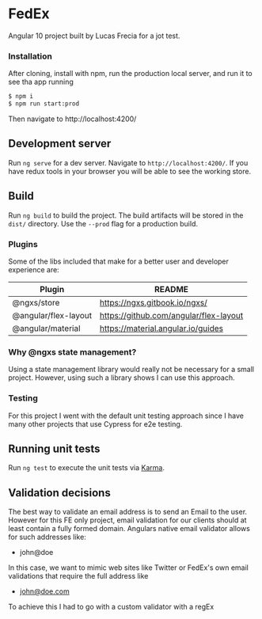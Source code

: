 # FedEx

Angular 10 project built by Lucas Frecia for a jot test.

### Installation

After cloning, install with npm, run the production local server, and run it to see tha app running

```sh
$ npm i
$ npm run start:prod
```

Then navigate to http://localhost:4200/

## Development server

Run `ng serve` for a dev server. Navigate to `http://localhost:4200/`. If you have redux tools in your browser you will be able to see the working store.

## Build

Run `ng build` to build the project. The build artifacts will be stored in the `dist/` directory. Use the `--prod` flag for a production build.

### Plugins

Some of the libs included that make for a better user and developer experience are:

| Plugin | README |
| ------ | ------ |
| @ngxs/store | https://ngxs.gitbook.io/ngxs/ |
| @angular/flex-layout | https://github.com/angular/flex-layout |
| @angular/material | https://material.angular.io/guides |

### Why @ngxs state management?

Using a state management library would really not be necessary for a small project. However, using such a library shows I can use this approach.

### Testing

For this project I went with the default unit testing approach since I have many other projects that use Cypress for e2e testing.

## Running unit tests

Run `ng test` to execute the unit tests via [Karma](https://karma-runner.github.io).

## Validation decisions

The best way to validate an email address is to send an Email to the user. However for this FE only project, email validation for our clients should at least contain a fully formed domain. Angulars native email validator allows for such addresses like:
 
 -  john@doe
 
 In this case, we want to mimic web sites like Twitter or FedEx's own email validations that require the full address like
 
 - john@doe.com
 
 To achieve this I had to go with a custom validator with a regEx
